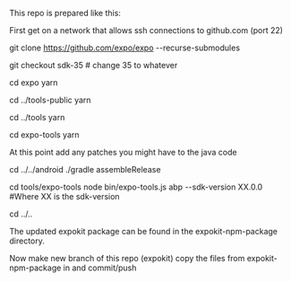 This repo is prepared like this:

First get on a network that allows ssh connections to github.com (port 22)

git clone https://github.com/expo/expo --recurse-submodules

git checkout sdk-35  # change 35 to whatever

cd expo
yarn

cd ../tools-public
yarn

cd ../tools
yarn

cd expo-tools
yarn

At this point add any patches you might have to the java code

cd ../../android
./gradle assembleRelease

cd tools/expo-tools
node bin/expo-tools.js abp --sdk-version XX.0.0   #Where XX is the sdk-version

cd ../..

The updated expokit package can be found in the expokit-npm-package directory.

Now make new branch of this repo (expokit) copy the files from expokit-npm-package in and commit/push



